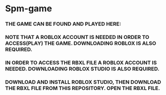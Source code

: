 # Spm-game

### THE GAME CAN BE FOUND AND PLAYED HERE: 

### NOTE THAT A ROBLOX ACCOUNT IS NEEDED IN ORDER TO ACCESS(PLAY) THE GAME. DOWNLOADING ROBLOX IS ALSO REQUIRED.

### IN ORDER TO ACCESS THE RBXL FILE A ROBLOX ACCOUNT IS NEEDED. DOWNLOADING ROBLOX STUDIO IS ALSO REQUIRED.
### DOWNLOAD AND INSTALL ROBLOX STUDIO, THEN DOWNLOAD THE RBXL FILE FROM THIS REPOSITORY. OPEN THE RBXL FILE.
